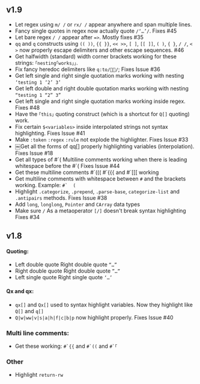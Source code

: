 ## v1.9
* Let regex using `m/ /` or `rx/ /` appear anywhere and span multiple lines.
* Fancy single quotes in regex now actually quote `/‘…’/`. Fixes #45
* Let bare regex `/ /` appear after `=>`. Mostly fixes #35
* `qq` and `q` constructs using `(( ))`, `{{ }}`, `<< >>`, `[ ]`, `[[ ]]`, `( )`,
`{ }`, `/ /`,  `< >` now properly escape delimiters and other escape sequences. #46
* Get halfwidth (standard) width corner brackets working for these strings: `｢nesting｢works｣｣`.
* Fix fancy heredoc delimiters like `q:to/📝🔚/`; Fixes Issue #36
* Get left single and right single quotation marks working with nesting `‘testing 1 ‘2’ 3’`
* Get left double and right double quotation marks working with nesting `“testing 1 “2” 3”`
* Get left single and right single quotation marks working inside regex. Fixes #48
* Have the `｢this｣` quoting construct (which is a shortcut for `Q[]` quoting) work.
* Fix certain `$<variables>` inside interpolated strings not syntax highlighting. Fixes Issue #41
* Make `:token` `:regex` `:rule` not explode the highlighter. Fixes Issue #33
* ￼Get all the forms of qq[] properly highlighting variables (interpolation). Fixes Issue #18
* Get all types of #\`( Multiline comments working when there is leading whitespace before the #\`( Fixes Issue #44
* Get these multiline comments #\`((( #\`{{{ and #\`[[[ working
* Get multiline comments with whitespace between ```#``` and the brackets working. Example: ```#`  (```
* Highlight `.categorize`, `.prepend`, `.parse-base`, `categorize-list` and `.antipairs` methods. Fixes Issue #38
* Add `long`, `longlong`, `Pointer` and `CArray` data types
* Make sure `/` As a metaoperator `[/]` doesn't break syntax highlighting Fixes #34

## v1.8
#### Quoting:
* Left double quote Right double quote ```“…”```
* Right double quote Right double quote ```”…”```
* Left single quote Right single quote ```‘…’```

#### Qx and qx:
* `qx[]` and `Qx[]` used to syntax highlight variables. Now they highlight like `Q[]` and `q[]`
* `Q|w|ww|v|s|a|h|f|c|b|p` now highlight properly. Fixes Issue #40
### Multi line comments:
* Get these working:  ```#`{{``` and ```#`((``` and ```#`｢```

### Other
* Highlight `return-rw`
